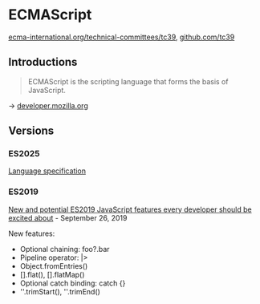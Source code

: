 # ECMAScript

[ecma-international.org/technical-committees/tc39](https://ecma-international.org/technical-committees/tc39/), [github.com/tc39](https://github.com/tc39)

## Introductions

> ECMAScript is the scripting language that forms the basis of JavaScript.

→ [developer.mozilla.org](https://developer.mozilla.org/en-US/docs/Web/JavaScript/Language_Resources)

## Versions

### ES2025

[Language specification](https://ecma-international.org/publications-and-standards/standards/ecma-262/)

### ES2019

[New and potential ES2019 JavaScript features every developer should be excited about](https://blog.logrocket.com/new-es2019-javascript-features-every-developer-should-be-excited-about/) - September 26, 2019

New features:

- Optional chaining: foo?.bar
- Pipeline operator: |>
- Object.fromEntries()
- [].flat(), [].flatMap()
- Optional catch binding: catch {}
- ''.trimStart(), ''.trimEnd()
